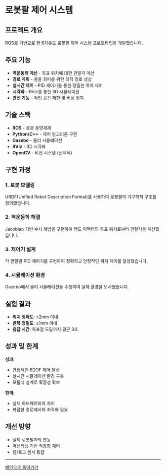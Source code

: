 # 로봇팔 제어 시스템

## 프로젝트 개요

ROS를 기반으로 한 6자유도 로봇팔 제어 시스템 프로토타입을 개발했습니다.

## 주요 기능

- **역운동학 계산** - 목표 위치에 대한 관절각 계산
- **경로 계획** - 충돌 회피를 위한 최적 경로 생성
- **실시간 제어** - PID 제어기를 통한 정밀한 위치 제어
- **시각화** - RViz를 통한 3D 시뮬레이션
- **안전 기능** - 작업 공간 제한 및 비상 정지

## 기술 스택

- **ROS** - 로봇 운영체제
- **Python/C++** - 제어 알고리즘 구현
- **Gazebo** - 물리 시뮬레이션
- **RViz** - 3D 시각화
- **OpenCV** - 비전 시스템 (선택적)

## 구현 과정

### 1. 로봇 모델링
URDF(Unified Robot Description Format)를 사용하여 로봇팔의 기구학적 구조를 정의했습니다.

### 2. 역운동학 해결
Jacobian 기반 수치 해법을 구현하여 엔드 이펙터의 목표 위치로부터 관절각을 계산했습니다.

### 3. 제어기 설계
각 관절별 PID 제어기를 구현하여 정확하고 안정적인 위치 제어를 달성했습니다.

### 4. 시뮬레이션 환경
Gazebo에서 물리 시뮬레이션을 수행하여 실제 환경을 모사했습니다.

## 실험 결과

- **위치 정확도**: ±2mm 이내
- **반복 정밀도**: ±1mm 이내
- **응답 시간**: 목표점 도달까지 평균 3초

## 성과 및 한계

**성과**:
- 안정적인 6DOF 제어 달성
- 실시간 시뮬레이션 환경 구축
- 모듈식 설계로 확장성 확보

**한계**:
- 실제 하드웨어와의 차이
- 복잡한 경로에서의 최적화 필요

## 개선 방향

- 실제 로봇팔과의 연동
- 머신러닝 기반 적응형 제어
- 힘/토크 센서 통합

---

[메인으로 돌아가기](../README.md)